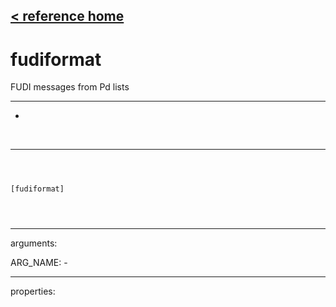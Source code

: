 [< reference home](ceammc_lib.html)
---

# fudiformat


 FUDI messages from Pd lists

---

-
<br>


---


```



[fudiformat]


            
```

---
arguments:

ARG_NAME: -<br>

---
properties:



